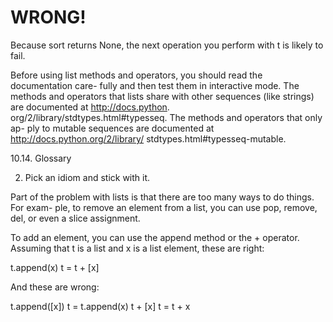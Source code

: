 # WRONG!

Because sort returns None, the next operation you perform with t is likely to fail.

Before using list methods and operators, you should read the documentation care- fully and then test them in interactive mode. The methods and operators that lists share with other sequences (like strings) are documented at http://docs.python. org/2/library/stdtypes.html#typesseq. The methods and operators that only ap- ply to mutable sequences are documented at http://docs.python.org/2/library/ stdtypes.html#typesseq-mutable.

10.14. Glossary

2. Pick an idiom and stick with it.

Part of the problem with lists is that there are too many ways to do things. For exam- ple, to remove an element from a list, you can use pop, remove, del, or even a slice assignment.

To add an element, you can use the append method or the + operator. Assuming that t is a list and x is a list element, these are right:

t.append(x) t = t + [x]

And these are wrong:

t.append([x]) t = t.append(x) t + [x] t = t + x